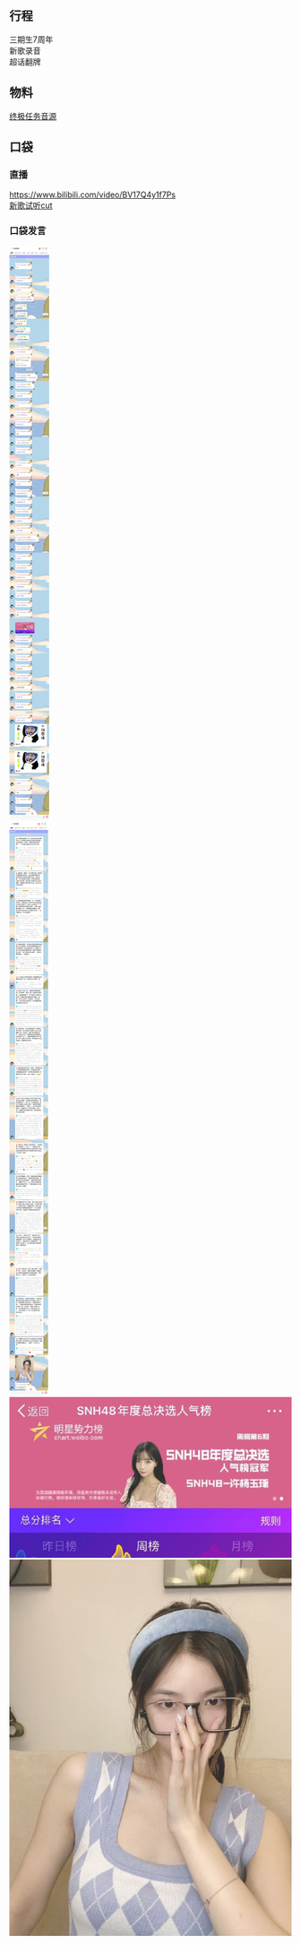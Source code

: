 ## 行程
三期生7周年<br>
新歌录音<br>
超话翻牌<br>

## 物料
[终极任务音源](https://music.163.com/#/album?id=130836953&userid=442424518&app_version=8.2.60)

## 口袋
### 直播
https://www.bilibili.com/video/BV17Q4y1f7Ps<br>
[新歌试听cut](http://t.cn/A6fr9erG?m=4663316691552170&u=1626138803)
### 口袋发言
![口袋发言](./pocket48/imgs/messages1.jpeg)<br>
![口袋发言](./pocket48/imgs/messages2.jpeg)<br>
![口袋图片](./pocket48/imgs/P1.jpeg)<br>
![口袋图片](./pocket48/imgs/P2.jpeg)<br>
